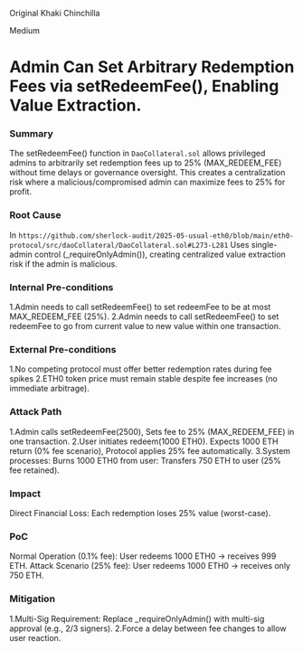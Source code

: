 Original Khaki Chinchilla

Medium

# Admin Can Set Arbitrary Redemption Fees via setRedeemFee(), Enabling Value Extraction.

### Summary

The setRedeemFee() function in `DaoCollateral.sol` allows privileged admins  to arbitrarily set redemption fees up to 25% (MAX_REDEEM_FEE) without time delays or governance oversight. This creates a centralization risk where
a malicious/compromised admin can maximize fees to 25% for profit.

### Root Cause

In `https://github.com/sherlock-audit/2025-05-usual-eth0/blob/main/eth0-protocol/src/daoCollateral/DaoCollateral.sol#L273-L281` Uses single-admin control (_requireOnlyAdmin()), creating centralized value extraction risk if the admin is malicious.

### Internal Pre-conditions

1.Admin needs to call setRedeemFee() to set redeemFee to be at most MAX_REDEEM_FEE (25%).
2.Admin needs to call setRedeemFee() to set redeemFee to go from current value to new value within one transaction.


### External Pre-conditions

1.No competing protocol must offer better redemption rates during fee spikes
2.ETH0 token price must remain stable despite fee increases (no immediate arbitrage).

### Attack Path

1.Admin calls setRedeemFee(2500), Sets fee to 25% (MAX_REDEEM_FEE) in one transaction.
2.User initiates redeem(1000 ETH0). Expects 1000 ETH return (0% fee scenario), Protocol applies 25% fee automatically.
3.System processes: Burns 1000 ETH0 from user: Transfers 750 ETH to user (25% fee retained).

### Impact

Direct Financial Loss: Each redemption loses 25% value (worst-case).

### PoC

Normal Operation (0.1% fee): User redeems 1000 ETH0 → receives 999 ETH.
Attack Scenario (25% fee): User redeems 1000 ETH0 → receives only 750 ETH.

### Mitigation

1.Multi-Sig Requirement: Replace _requireOnlyAdmin() with multi-sig approval (e.g., 2/3 signers).
2.Force a delay between fee changes to allow user reaction.

